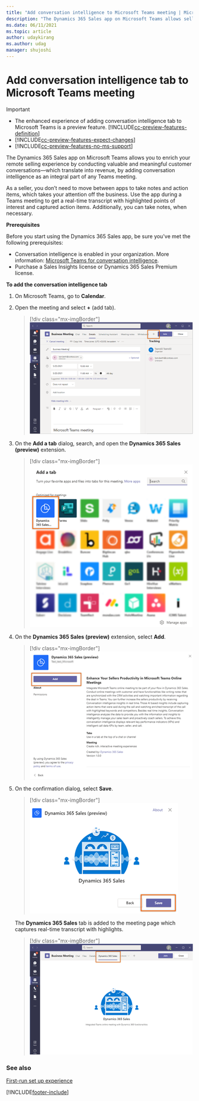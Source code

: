 ```yaml
---
title: "Add conversation intelligence to Microsoft Teams meeting | MicrosoftDocs"
description: "The Dynamics 365 Sales app on Microsoft Teams allows sellers to enrich their selling experience through conversation intelligence."
ms.date: 06/11/2021
ms.topic: article
author: udaykirang
ms.author: udag
manager: shujoshi
---
```


# Add conversation intelligence tab to Microsoft Teams meeting 

> [!IMPORTANT]
> - The enhanced experience of adding conversation intelligence tab to  Microsoft Teams is a preview feature. [!INCLUDE[cc-preview-features-definition](../includes/cc-preview-features-definition.md)]
> - [!INCLUDE[cc-preview-features-expect-changes](../includes/cc-preview-features-expect-changes.md)]
> - [!INCLUDE[cc-preview-features-no-ms-support](../includes/cc-preview-features-no-ms-support.md)]   

The Dynamics 365 Sales app on Microsoft Teams allows you to enrich your remote selling experience by conducting valuable and meaningful customer conversations&mdash;which translate into revenue, by adding conversation intelligence as an integral part of any Teams meeting.    

As a seller, you don’t need to move between apps to take notes and action items, which takes your attention off the business. Use the app during a Teams meeting to get a real-time transcript with highlighted points of interest and captured action items. Additionally, you can take notes, when necessary. 

**Prerequisites**

Before you start using the Dynamics 365 Sales app, be sure you've met the following prerequisites:   
- Conversation intelligence is enabled in your organization. More information: [Microsoft Teams for conversation intelligence](fre-setup-sales-insight-app.md#microsoft-teams-for-conversation-intelligence).
- Purchase a Sales Insights license or Dynamics 365 Sales Premium license.

**To add the conversation intelligence tab**

1.	On Microsoft Teams, go to **Calendar**.     
2.	Open the meeting and select **+** (add tab).  
    > [!div class="mx-imgBorder"]	
    > ![Select add tab on the meeting page](media/ci-tab-teams-meeting-select-add-tab.png "Select add tab on the meeting page") 

3.	On the **Add a tab** dialog, search, and open the **Dynamics 365 Sales (preview)** extension.   
    > [!div class="mx-imgBorder"]	
    > ![Search and open the Dynamics 365 Sales extension](media/ci-tab-teams-meeting-search-d365-sales-app.png "Search and open the Dynamics 365 Sales extension") 
 
4.	On the **Dynamics 365 Sales (preview)** extension, select **Add**.   
    > [!div class="mx-imgBorder"]	
    > ![Add the Dynamics 365 Sales extension](media/ci-tab-teams-meeting-add-d365-sales-app.png "Add the Dynamics 365 Sales extension") 
 
5.	On the confirmation dialog, select **Save**.   
    > [!div class="mx-imgBorder"]	
    > ![Confirmation message to add the Dynamics 365 Sales extension](media/ci-tab-teams-meeting-add-d365-sales-app-confirmation-message.png "Confirmation message to add the Dynamics 365 Sales extension")  
    
    The **Dynamics 365 Sales** tab is added to the meeting page which captures real-time transcript with highlights.    
    
    > [!div class="mx-imgBorder"]	
    > ![The Dynamics 365 Sales extension is added to the meeting](media/ci-tab-teams-meeting-d365-sales-app-added.png "The Dynamics 365 Sales extension is added to the meeting") 

### See also

[First-run set up experience](../sales/fre-setup-sales-insight-app.md)

[!INCLUDE[footer-include](../includes/footer-banner.md)]
